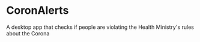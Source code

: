 # CoronAlerts
A desktop app that checks if people are violating the Health Ministry's rules about the Corona
